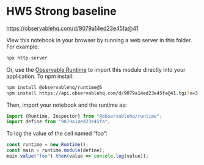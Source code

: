 # HW5 Strong baseline

https://observablehq.com/d/9079a14ed23e45fa@41

View this notebook in your browser by running a web server in this folder. For
example:

~~~sh
npx http-server
~~~

Or, use the [Observable Runtime](https://github.com/observablehq/runtime) to
import this module directly into your application. To npm install:

~~~sh
npm install @observablehq/runtime@5
npm install https://api.observablehq.com/d/9079a14ed23e45fa@41.tgz?v=3
~~~

Then, import your notebook and the runtime as:

~~~js
import {Runtime, Inspector} from "@observablehq/runtime";
import define from "9079a14ed23e45fa";
~~~

To log the value of the cell named “foo”:

~~~js
const runtime = new Runtime();
const main = runtime.module(define);
main.value("foo").then(value => console.log(value));
~~~
